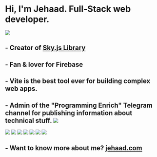 # Hi, I'm Jehaad. Full-Stack web developer.
<img src="https://github-readme-stats.vercel.app/api?username=jehaad1&show_icons=false&theme=dark" />

## - Creator of [Sky.js Library](https://sky-js.pages.dev)
## - Fan & lover for Firebase
## - Vite is the best tool ever for building complex web apps.
## - Admin of the "Programming Enrich" Telegram channel for publishing information about technical stuff. [![](https://img.shields.io/badge/Programming%20Enrich-2CA5E0?style=for-the-badge&logo=telegram&logoColor=white)](https://t.me/programming_enrich)

<img src="https://img.shields.io/badge/javascript-%23323330.svg?style=for-the-badge&logo=javascript&logoColor=%23F7DF1E" /> <img src="https://img.shields.io/badge/html5-%23E34F26.svg?style=for-the-badge&logo=html5&logoColor=white" /> <img src="https://img.shields.io/badge/css3-%231572B6.svg?style=for-the-badge&logo=css3&logoColor=white)" /> <img src="https://img.shields.io/badge/node.js-6DA55F?style=for-the-badge&logo=node.js&logoColor=white" /> <img src="https://img.shields.io/badge/Firebase-039BE5?style=for-the-badge&logo=Firebase&logoColor=white" /> <img src="https://img.shields.io/badge/express.js-%23404d59.svg?style=for-the-badge&logo=express&logoColor=%2361DAFB" /> <img src="https://img.shields.io/badge/vite-%23646CFF.svg?style=for-the-badge&logo=vite&logoColor=white" />

## - Want to know more about me? [jehaad.com](https://jehaad.com)
